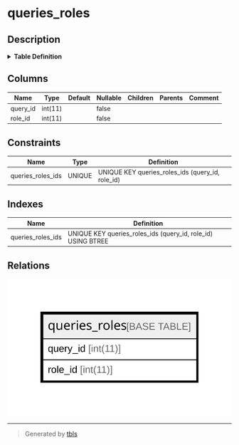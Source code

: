 # queries_roles

## Description

<details>
<summary><strong>Table Definition</strong></summary>

```sql
CREATE TABLE `queries_roles` (
  `query_id` int(11) NOT NULL,
  `role_id` int(11) NOT NULL,
  UNIQUE KEY `queries_roles_ids` (`query_id`,`role_id`)
) ENGINE=InnoDB DEFAULT CHARSET=utf8mb4 COLLATE=utf8mb4_general_ci
```

</details>

## Columns

| Name | Type | Default | Nullable | Children | Parents | Comment |
| ---- | ---- | ------- | -------- | -------- | ------- | ------- |
| query_id | int(11) |  | false |  |  |  |
| role_id | int(11) |  | false |  |  |  |

## Constraints

| Name | Type | Definition |
| ---- | ---- | ---------- |
| queries_roles_ids | UNIQUE | UNIQUE KEY queries_roles_ids (query_id, role_id) |

## Indexes

| Name | Definition |
| ---- | ---------- |
| queries_roles_ids | UNIQUE KEY queries_roles_ids (query_id, role_id) USING BTREE |

## Relations

![er](queries_roles.svg)

---

> Generated by [tbls](https://github.com/k1LoW/tbls)
